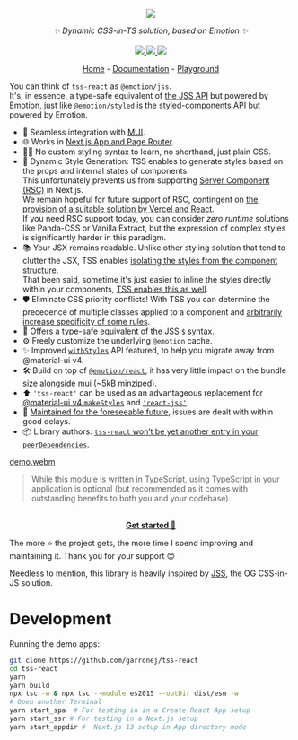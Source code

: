 <p align="center">
    <img src="https://user-images.githubusercontent.com/6702424/109334865-8f85bf00-7861-11eb-90ab-da36f9afe1b6.png">  
</p>
<p align="center">
    <i>✨ Dynamic CSS-in-TS solution, based on Emotion ✨</i>
    <br>
    <br>
    <a href="https://github.com/garronej/tss-react/actions">
      <img src="https://github.com/garronej/tss-react/workflows/ci/badge.svg?branch=main">
    </a>
    <a href="https://www.npmjs.com/package/tss-react">
      <img src="https://img.shields.io/npm/dm/tss-react">
    </a>
    <a href="https://github.com/garronej/tss-react/blob/main/LICENSE">
      <img src="https://img.shields.io/npm/l/tss-react">
    </a>
</p>
<p align="center">
  <a href="https://www.tss-react.dev">Home</a>
   - 
  <a href="https://docs.tss-react.dev">Documentation</a>
  -
  <a href="https://stackblitz.com/edit/vercel-next-js-bmc6dm?file=ui%2FTssLogo.tsx">Playground</a>
</p>

You can think of `tss-react` as `@emotion/jss`.  
It's, in essence, a type-safe equivalent of [the JSS API](https://cssinjs.org/?v=v10.10.0#react-jss-example) but powered by Emotion,
just like `@emotion/styled` is the [styled-components API](https://styled-components.com/) but powered by Emotion.

-   🚀 Seamless integration with [MUI](https://mui.com).
-   🌐 Works in [Next.js App and Page Router](https://docs.tss-react.dev/ssr/next.js).
-   🙅‍♂️ No custom styling syntax to learn, no shorthand, just plain CSS.
-   💫 Dynamic Style Generation: TSS enables to generate styles based on the props and internal states of components.  
    This unfortunately prevents us from supporting [Server Component (RSC)](https://nextjs.org/docs/getting-started/react-essentials#server-components) in Next.js.  
    We remain hopeful for future support of RSC, contingent on [the provision of a suitable solution by Vercel and React](https://github.com/vercel/next.js/blob/dc6c22c99117bb48beedc4eed402a57b21f03963/docs/02-app/01-building-your-application/04-styling/03-css-in-js.mdx#L10-L12).  
    If you need RSC support today, you can consider _zero runtime_ solutions like Panda-CSS or Vanilla Extract,
    but the expression of complex styles is significantly harder in this paradigm.
-   📚 Your JSX remains readable. Unlike other styling solution that tend to clutter the JSX, TSS enables [isolating the styles from the component structure](https://stackblitz.com/edit/vercel-next-js-bmc6dm?file=ui/TssLogo.tsx).  
    That been said, sometime it's just easier to inline the styles directly within your components, [TSS enables this as well](https://stackblitz.com/edit/vercel-next-js-bmc6dm?file=ui/TssLogo_intertwined.tsx).
-   🛡️ Eliminate CSS priority conflicts! With TSS you can determine the precedence of multiple classes applied to a component and [arbitrarily increase specificity of some rules](https://docs.tss-react.dev/increase-specificity).
-   🧩 Offers a [type-safe equivalent of the JSS `$` syntax](https://docs.tss-react.dev/nested-selectors).
-   ⚙️ Freely customize the underlying `@emotion` cache.
-   ✨ Improved [`withStyles`](https://v4.mui.com/styles/api/#withstyles-styles-options-higher-order-component) API featured, to help you migrate away from @material-ui v4.
-   🛠️ Build on top of [`@emotion/react`](https://emotion.sh/docs/@emotion/react), it has very little impact on the bundle size alongside mui (~5kB minziped).
-   ⬆️ `'tss-react'` can be used as an advantageous replacement for [@material-ui v4 `makeStyles`](https://material-ui.com/styles/basics/#hook-api) and [`'react-jss'`](https://cssinjs.org/react-jss/?v=v10.9.0).
-   🎯 [Maintained for the foreseeable future](https://github.com/mui-org/material-ui/issues/28463#issuecomment-923085976), issues are dealt with within good delays.
-   📦 Library authors: [`tss-react` won’t be yet another entry in your `peerDependencies`](https://docs.tss-react.dev/publish-a-module-that-uses-tss).

[demo.webm](https://github.com/garronej/tss-react/assets/6702424/feedb0fc-dd80-46b3-b22f-90d5dd2b36e4)

> While this module is written in TypeScript, using TypeScript in your application is optional
> (but recommended as it comes with outstanding benefits to both you and your codebase).

<p align="center">
    <br/>
    <a href="https://docs.tss-react.dev/setup"><b>Get started 🚀</b></a>
</p>

The more ⭐️ the project gets, the more time I spend improving and maintaining it. Thank you for your support 😊

Needless to mention, this library is heavily inspired by [JSS](https://cssinjs.org/react-jss), the OG CSS-in-JS solution.

# Development

Running the demo apps:

```bash
git clone https://github.com/garronej/tss-react
cd tss-react
yarn
yarn build
npx tsc -w & npx tsc --module es2015 --outDir dist/esm -w
# Open another Terminal
yarn start_spa  # For testing in in a Create React App setup
yarn start_ssr # For testing in a Next.js setup
yarn start_appdir #  Next.js 13 setup in App directory mode
```
